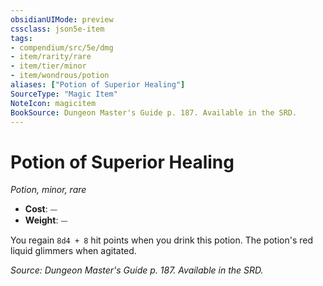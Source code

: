 ```yaml
---
obsidianUIMode: preview
cssclass: json5e-item
tags:
- compendium/src/5e/dmg
- item/rarity/rare
- item/tier/minor
- item/wondrous/potion
aliases: ["Potion of Superior Healing"]
SourceType: "Magic Item"
NoteIcon: magicitem
BookSource: Dungeon Master's Guide p. 187. Available in the SRD.
---
```

# Potion of Superior Healing
*Potion, minor, rare*  

- **Cost**: ⏤
- **Weight**: ⏤

You regain `8d4 + 8` hit points when you drink this potion. The potion's red liquid glimmers when agitated.

*Source: Dungeon Master's Guide p. 187. Available in the SRD.*